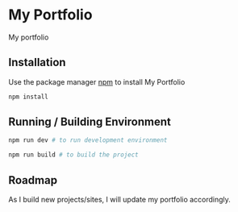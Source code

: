 # My Portfolio

My portfolio

## Installation

Use the package manager [npm](https://www.npmjs.com/) to install My Portfolio

```bash
npm install
```

## Running / Building Environment

```bash
npm run dev # to run development environment

npm run build # to build the project
```

## Roadmap

As I build new projects/sites, I will update my portfolio accordingly.
